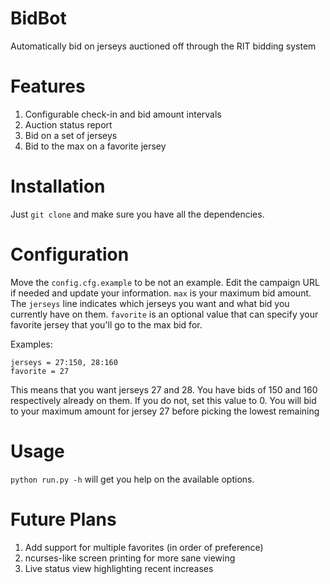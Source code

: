 # BidBot
Automatically bid on jerseys auctioned off through the RIT bidding system

# Features
1. Configurable check-in and bid amount intervals
1. Auction status report
1. Bid on a set of jerseys
1. Bid to the max on a favorite jersey

# Installation
Just ```git clone``` and make sure you have all the dependencies.

# Configuration
Move the ```config.cfg.example``` to be not an example. Edit the campaign URL if needed and update your information. ```max``` is your maximum bid amount. The ```jerseys``` line indicates which jerseys you want and what bid you currently have on them. ```favorite``` is an optional value that can specify your favorite jersey that you'll go to the max bid for.

Examples:
```
jerseys = 27:150, 28:160
favorite = 27
```
This means that you want jerseys 27 and 28. You have bids of 150 and 160 respectively already on them. If you do not, set this value to 0. You will bid to your maximum amount for jersey 27 before picking the lowest remaining

# Usage
```python run.py -h``` will get you help on the available options.

# Future Plans
1. Add support for multiple favorites (in order of preference)
1. ncurses-like screen printing for more sane viewing
1. Live status view highlighting recent increases
